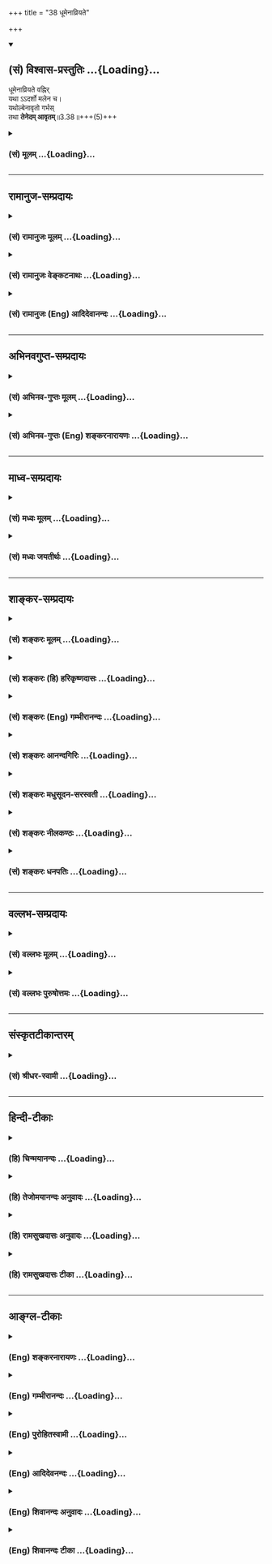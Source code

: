 +++
title = "38 धूमेनाव्रियते"

+++
<div class="js_include" newlevelforh1="2" title="(सं) विश्वास-प्रस्तुतिः" unfilled url="/purANam_vaiShNavam/mahAbhAratam/06-bhIShma-parva/03-bhagavad-gItA-parva/saMskRtam/vishvAsa-prastutiH/03_karma-yogaH/38_dhUmenAvriyate.md">
<details open><summary><h2>(सं) विश्वास-प्रस्तुतिः ...{Loading}...</h2></summary>

धूमेनाव्रियते वह्निर्  
यथा ऽऽदर्शो मलेन च।  
यथोल्बेनावृतो गर्भस्  
तथा **तेनेदम् आवृतम्**॥3.38॥+++(5)+++
</details>
</div>
<div class="js_include collapsed" newlevelforh1="3" title="(सं) मूलम्" unfilled url="/purANam_vaiShNavam/mahAbhAratam/06-bhIShma-parva/03-bhagavad-gItA-parva/saMskRtam/mUlam/03_karma-yogaH/38_dhUmenAvriyate.md">
<details><summary><h3>(सं) मूलम् ...{Loading}...</h3></summary>

धूमेनाव्रियते वह्निर्यथाऽऽदर्शो मलेन च।  
यथोल्बेनावृतो गर्भस्तथा तेनेदमावृतम्।।3.38।।
</details>
</div>


_________________
## रामानुज-सम्प्रदायः
<div class="js_include collapsed" newlevelforh1="3" title="(सं) रामानुजः मूलम्" unfilled url="/purANam_vaiShNavam/mahAbhAratam/06-bhIShma-parva/03-bhagavad-gItA-parva/saMskRtam/rAmAnujaH/mUlam/03_karma-yogaH/38_dhUmenAvriyate.md">
<details><summary><h3>(सं) रामानुजः मूलम् ...{Loading}...</h3></summary>

।।3.38।।**यथा धूमेन वह्निः आव्रियते यथा च आदर्शो मलेन यथा** च **उल्बेन
आवृतो गर्भः तथा तेन** कामेन **इदं** जन्तुजातम् **आवृतम्। आवरणप्रकारम्
आह**

</details>
</div>
<div class="js_include collapsed" newlevelforh1="3" title="(सं) रामानुजः वेङ्कटनाथः" unfilled url="/purANam_vaiShNavam/mahAbhAratam/06-bhIShma-parva/03-bhagavad-gItA-parva/saMskRtam/rAmAnujaH/venkaTanAthaH/03_karma-yogaH/38_dhUmenAvriyate.md">
<details><summary><h3>(सं) रामानुजः वेङ्कटनाथः ...{Loading}...</h3></summary>

  
  
।।3.38।। वैरित्वप्रकार उच्यते धूमेनेति। तत्र यथेत्यन्तमेकं वाक्यम्। आदर्शो
मलेन च इत्यत्र चकाराद्यथाशब्दोऽनुषक्त इति व्यञ्जनाययथा धूमेनेत्युक्तम्।
पूर्वस्मिन् श्लोके क्रोधस्यापि कामावस्थान्तरत्वव्यपदेशादुत्तरत्र
चकामरूपेणकामरूपम् 3।43 इति तस्यैवानुवृत्तेरत्रापि तच्छब्देन काम एव
परामृश्यत इति व्यञ्जनायतेन कामेनेत्युक्तम्। इदमिति
सामान्यनिर्देशेऽप्यचिद्ग्रहणासम्भवात्सर्वक्षेत्रज्ञग्रहणौचित्यादिदंशब्दस्य
वक्ष्यमाणपरत्वादपि लोकप्रतीतिपरत्वस्वारस्याच्चयया क्षेत्रज्ञशक्तिः सा
वेष्टिता इत्यादिवत् क्षेत्रज्ञानामावरणमिहोच्यत इत्यभिप्रायेणोक्तंइदं
जन्तुजातमिति। जन्तुशब्देन शरीरित्वस्य विवक्षितत्वादावरणार्हत्वं
दर्शितम्। नपुंसकनिर्देशस्य सामान्यविषयत्वेप्रदर्शनाय जातशब्दः।
अनादिवासनानुबन्धित्वेन सहजत्वं निवृत्तस्यापि पुनः पुनरुपाधिवशादागमं
स्वेच्छया निवर्तयितुमशक्यत्वं च दर्शयितुं दृष्टान्तत्रयोपादानम्।  
  

</details>
</div>
<div class="js_include collapsed" newlevelforh1="3" title="(सं) रामानुजः (Eng) आदिदेवानन्दः" unfilled url="/purANam_vaiShNavam/mahAbhAratam/06-bhIShma-parva/03-bhagavad-gItA-parva/saMskRtam/rAmAnujaH/english/AdidevAnandaH/03_karma-yogaH/38_dhUmenAvriyate.md">
<details><summary><h3>(सं) रामानुजः (Eng) आदिदेवानन्दः ...{Loading}...</h3></summary>

3.38 As a fire is enveloped by smoke, as a mirror by dust and as an
embryo by the membrance, so are the embodied beings covered by this
desire. Sri Krsna teaches the mode of this envelopement:

</details>
</div>


_________________
## अभिनवगुप्त-सम्प्रदायः
<div class="js_include collapsed" newlevelforh1="3" title="(सं) अभिनव-गुप्तः मूलम्" unfilled url="/purANam_vaiShNavam/mahAbhAratam/06-bhIShma-parva/03-bhagavad-gItA-parva/saMskRtam/abhinava-guptaH/mUlam/03_karma-yogaH/38_dhUmenAvriyate.md">
<details><summary><h3>(सं) अभिनव-गुप्तः मूलम् ...{Loading}...</h3></summary>

।।3.38।। धूमेनेति। दृष्टान्तत्रयेण दुरुपसर्गत्वम् +++(K दुरुपसर्पत्वम्)+++
अकार्यकरत्वं जुगुप्सास्पदत्वं च उक्तम्। अयमिति आत्मा।

</details>
</div>
<div class="js_include collapsed" newlevelforh1="3" title="(सं) अभिनव-गुप्तः (Eng) शङ्करनारायणः" unfilled url="/purANam_vaiShNavam/mahAbhAratam/06-bhIShma-parva/03-bhagavad-gItA-parva/saMskRtam/abhinava-guptaH/english/shankaranArAyaNaH/03_karma-yogaH/38_dhUmenAvriyate.md">
<details><summary><h3>(सं) अभिनव-गुप्तः (Eng) शङ्करनारायणः ...{Loading}...</h3></summary>

3.38 Dhumena etc. \[The foe's tripple nature viz.\] being a mischivous
appendage, himself creating mischieves, and being an object of disgust,
is explained by the triad of these similes. He : the Self.

</details>
</div>


_________________
## माध्व-सम्प्रदायः
<div class="js_include collapsed" newlevelforh1="3" title="(सं) मध्वः मूलम्" unfilled url="/purANam_vaiShNavam/mahAbhAratam/06-bhIShma-parva/03-bhagavad-gItA-parva/saMskRtam/madhvaH/mUlam/03_karma-yogaH/38_dhUmenAvriyate.md">
<details><summary><h3>(सं) मध्वः मूलम् ...{Loading}...</h3></summary>

।।3.38।। कथं विरोधी सः इदमनेनावृतम्। यथा धूमेनाग्निरावृतः
प्रकाशरूपोऽप्यन्येषां न सम्यग्दर्शनाय तथा परमात्मा। यथाऽऽदर्शो
मलेनावृतोऽन्याभिव्यक्तिहेतुर्न भवति तथाऽन्तःकरणं
परमात्मादेर्व्यक्तिहेतुर्न भवति कामेनावृतम्। यथोल्बेनावृत्य बद्धो भवति
गर्भः तथा कामेनावृतो जीवः।

</details>
</div>
<div class="js_include collapsed" newlevelforh1="3" title="(सं) मध्वः जयतीर्थः" unfilled url="/purANam_vaiShNavam/mahAbhAratam/06-bhIShma-parva/03-bhagavad-gItA-parva/saMskRtam/madhvaH/jayatIrthaH/03_karma-yogaH/38_dhUmenAvriyate.md">
<details><summary><h3>(सं) मध्वः जयतीर्थः ...{Loading}...</h3></summary>

।।3.38।। ननु प्रश्नस्योत्तरं जातं किमुत्तरेण इत्यतः श्लोकद्वयस्य
सङ्गतिमाह **कथमि**ति। स कामः कथं मोक्षस्य विरोधी इति जिज्ञासायामाह
**धूमेने**त्यादिनेति शेषः। विवक्षितार्थस्यास्फुटत्वात् व्याख्याति
**इदमि**ति। ईश्वरान्तःकरणजीवलक्षणं वस्तुत्रयम्। केन किमिव
इत्याकाङ्क्षायामाद्यं पादत्रयं व्याचष्टे **यथे**ति। परमात्मा कामेनावृतः
स्वयं सर्वज्ञोऽप्यन्यैर्न ज्ञायत इति शेषः। अन्यस्य मुखादेः। परमात्मादेः
इत्यादिपदेन जीवो गृह्यते। बन्धापेक्षयाऽऽवरणस्य समानकर्तृकत्वम्। बद्धः
सङ्कुचितो व्यापाराक्षम इति यावत्। उल्बो गर्भवेष्टनम्। कामेनावृतो जीवो
नेश्वरादिज्ञाने क्षम इत्यर्थः।

</details>
</div>


_________________
## शाङ्कर-सम्प्रदायः
<div class="js_include collapsed" newlevelforh1="3" title="(सं) शङ्करः मूलम्" unfilled url="/purANam_vaiShNavam/mahAbhAratam/06-bhIShma-parva/03-bhagavad-gItA-parva/saMskRtam/shankaraH/mUlam/03_karma-yogaH/38_dhUmenAvriyate.md">
<details><summary><h3>(सं) शङ्करः मूलम् ...{Loading}...</h3></summary>

।।3.38।। **धूमेन** सहजेन **आव्रियते वह्निः** प्रकाशात्मकः अप्रकाशात्मकेन
**यथा** वा **आदर्शो मलेन च यथा उल्बेन** च जरायुणा गर्भवेष्टनेन **आवृतः**
आच्छादितः **गर्भः तथा तेन इदम् आवृतम्**।। किं पुनस्तत् इदंशब्दवाच्यं यत्
कामेनावृतमित्युच्यते

</details>
</div>
<div class="js_include collapsed" newlevelforh1="3" title="(सं) शङ्करः (हि) हरिकृष्णदासः" unfilled url="/purANam_vaiShNavam/mahAbhAratam/06-bhIShma-parva/03-bhagavad-gItA-parva/saMskRtam/shankaraH/hindI/harikRShNadAsaH/03_karma-yogaH/38_dhUmenAvriyate.md">
<details><summary><h3>(सं) शङ्करः (हि) हरिकृष्णदासः ...{Loading}...</h3></summary>

।।3.38।। यह काम किस प्रकार वैरी है सो दृष्टान्तोंसे समझाते हैं जैसे
प्रकाशस्वरूप अग्नि अपने साथ उत्पन्न हुए अन्धकाररूप धूएँसे और दर्पण जैसे
मलसे आच्छादित हो जाता है तथा जैसे गर्भ अपने आवरणरूप जेरसे आच्छादित होता
है वैसे ही उस कामसे यह ( ज्ञान ) ढका हुआ है।

</details>
</div>
<div class="js_include collapsed" newlevelforh1="3" title="(सं) शङ्करः (Eng) गम्भीरानन्दः" unfilled url="/purANam_vaiShNavam/mahAbhAratam/06-bhIShma-parva/03-bhagavad-gItA-parva/saMskRtam/shankaraH/english/gambhIrAnandaH/03_karma-yogaH/38_dhUmenAvriyate.md">
<details><summary><h3>(सं) शङ्करः (Eng) गम्भीरानन्दः ...{Loading}...</h3></summary>

3.38 Yatha, as; vahnih, fire, which is naturally bright; avriyate, is
enveloped; dhumena, by smoke, which is born concomitantly (with fire)
and is naturally dark; or as adarsah, a mirror; is covered malena, by
dirt; ca, and; garbhah, a foetus; is avrtah, enclosed; ulbena, in the
womb by the amnion; tatha, so; is idam, this; avrtam, shrouded; tena, by
that. Again, what is that which is indicated by the word idam (this),
and which is covered by desire; The answer is:

</details>
</div>
<div class="js_include collapsed" newlevelforh1="3" title="(सं) शङ्करः आनन्दगिरिः" unfilled url="/purANam_vaiShNavam/mahAbhAratam/06-bhIShma-parva/03-bhagavad-gItA-parva/saMskRtam/shankaraH/AnandagiriH/03_karma-yogaH/38_dhUmenAvriyate.md">
<details><summary><h3>(सं) शङ्करः आनन्दगिरिः ...{Loading}...</h3></summary>

।।3.38।। उत्तरश्लोकमवतारयति **कथमिति।** अनेकदृष्टान्तोपादानं
प्रतिपत्तिसौकर्यार्थम्। सहजस्य धूमस्य प्रकाशात्मकवह्निं
प्रत्यावरकत्वसिद्ध्यर्थं विशिनष्टि **अप्रकाशात्मकेनेति।**

</details>
</div>
<div class="js_include collapsed" newlevelforh1="3" title="(सं) शङ्करः मधुसूदन-सरस्वती" unfilled url="/purANam_vaiShNavam/mahAbhAratam/06-bhIShma-parva/03-bhagavad-gItA-parva/saMskRtam/shankaraH/madhusUdana-sarasvatI/03_karma-yogaH/38_dhUmenAvriyate.md">
<details><summary><h3>(सं) शङ्करः मधुसूदन-सरस्वती ...{Loading}...</h3></summary>

।।3.38।। तस्य महापाप्मत्वेन वैरित्वमेव दृष्टान्तैः स्पष्टयति तत्र
शरीरारम्भात्प्रागन्तःकरणस्यालब्धवृत्तिकत्वात्सूक्ष्मः कामः शरीरारम्भकेण
कर्मणा स्थूलशरीरावच्छिन्ने लब्धवृत्तिकेऽन्तःकरणे कृताभिव्यक्तिः सन्
स्थूलो भवति स एव विषयस्यचिन्त्यमानतावस्थायां पुनःपुनरुद्रिच्यमानः
स्थूलतरो भवति स एव पुनर्विषयस्य भुज्यमानतावस्थायामत्यन्तोद्रेकं प्राप्तः
स्थूलतमो भवति। तत्र प्रथमावस्थायां दृष्टान्तां यथा धूमेन
सहजेनाप्रकाशात्मकेन प्रकाशात्मको वह्निराव्रियते। द्वितीयावस्थायां
दृष्टान्तः यथादर्शो मलेनासहजेनादर्शोत्पत्त्यनन्तरमुद्रिक्तेन।
चकारोऽवान्तरवैधर्म्यसूचनार्थः आव्रियत इति क्रियानुकर्षणार्थश्च।
तृतीयावस्थायां दृष्टान्तः यथोल्बेन जरायुणा गर्भवेष्टनचर्मणातिस्थूलेन
सर्वतो निरुध्यावृतः तथा प्रकारत्रयेणापि तेन कामेनेदमावृतम्। अत्र
धूमेनावृतोऽपि बह्निर्दाहादिलक्षणं स्वकार्यं करोति। मलेनावृतस्त्वादर्शः
प्रतिबिम्बग्रहणलक्षणं स्वकार्यं न करोति स्वच्छताधर्ममात्रतिरोधानात्।
स्वरूपतस्तूपलभ्यतएव। उल्बेनावृतस्तु गर्भो न हस्तपादादिप्रसारणरूपं
स्वकार्यं करोति न वा स्वरूपत उपलभ्यत इति विशेषः।

</details>
</div>
<div class="js_include collapsed" newlevelforh1="3" title="(सं) शङ्करः नीलकण्ठः" unfilled url="/purANam_vaiShNavam/mahAbhAratam/06-bhIShma-parva/03-bhagavad-gItA-parva/saMskRtam/shankaraH/nIlakaNThaH/03_karma-yogaH/38_dhUmenAvriyate.md">
<details><summary><h3>(सं) शङ्करः नीलकण्ठः ...{Loading}...</h3></summary>

।।3.38।। अस्य वैरित्वमेव विवृणोति **धूमेनेत्यादिना।** उल्बेन गर्भवेष्टनेन
जरायुणा। तेन कामेन इदं वक्ष्यमाणं ज्ञानमावृतम्। आवरणीयस्य
त्रैविध्यात्तदनुगुणं दृष्टान्तत्रयं ज्ञेयम्।

</details>
</div>
<div class="js_include collapsed" newlevelforh1="3" title="(सं) शङ्करः धनपतिः" unfilled url="/purANam_vaiShNavam/mahAbhAratam/06-bhIShma-parva/03-bhagavad-gItA-parva/saMskRtam/shankaraH/dhanapatiH/03_karma-yogaH/38_dhUmenAvriyate.md">
<details><summary><h3>(सं) शङ्करः धनपतिः ...{Loading}...</h3></summary>

।।3.38।। तस्य शत्रुत्वं स्पष्टयति। यथा धूमेन सहजेनाप्रकाशात्मकेनाग्निः
प्रकाशात्मको यथावाऽऽदर्शो मलेनाव्रियते यथोल्बेन गर्भवेष्टनेन जरायुणा
गर्भ आच्छादितस्तथा तेन कामेनेदं ज्ञानमावृतम्।
प्रथमदृष्टान्तेनात्मस्वरुपप्रकाशात्मकत्वं द्वितीयेन
यथावद्विषयस्वरुपप्रतिभानात्मकत्वं तृतीयेनोहापोहात्मकत्वं
ज्ञानस्यावृतिमिति बोध्यम्।

</details>
</div>


_________________
## वल्लभ-सम्प्रदायः
<div class="js_include collapsed" newlevelforh1="3" title="(सं) वल्लभः मूलम्" unfilled url="/purANam_vaiShNavam/mahAbhAratam/06-bhIShma-parva/03-bhagavad-gItA-parva/saMskRtam/vallabhaH/mUlam/03_karma-yogaH/38_dhUmenAvriyate.md">
<details><summary><h3>(सं) वल्लभः मूलम् ...{Loading}...</h3></summary>

।।3.38।। कामस्य वैरित्वमाह धूमेनेति। आर्द्रेन्धनसंयोगजोपधिभूतेनैव सहजेन
मलेनागन्तुकेन वा उल्बेन सर्वत आच्छादकेन गर्भवेष्टनचर्मणा गर्भ इवावृतं
कामेन जगत्।

</details>
</div>
<div class="js_include collapsed" newlevelforh1="3" title="(सं) वल्लभः पुरुषोत्तमः" unfilled url="/purANam_vaiShNavam/mahAbhAratam/06-bhIShma-parva/03-bhagavad-gItA-parva/saMskRtam/vallabhaH/puruShottamaH/03_karma-yogaH/38_dhUmenAvriyate.md">
<details><summary><h3>(सं) वल्लभः पुरुषोत्तमः ...{Loading}...</h3></summary>

  
  
।।3.38।। यतोऽयं वैरी ततोऽस्य ज्ञानमावर्त्तयति तेन मोहो भवतीत्याह धूमेनेति
त्रयेण। यथा धूमेन वह्निराव्रियते मलेन आदर्श आब्रियते उल्बेन
गर्भावेष्टनेन गर्भ आवृतः तथा तेन कामेन इदं ज्ञानमावृतम्। अत्र
दृष्टान्तेषु वह्न्यादित्रयनिरूपणस्यायं भावः पूर्वदृष्टान्तेन
भगवत्तापात्मकं ज्ञानं व्यज्यते द्वितीयेन सेवायोग्यस्वस्वरूपप्राप्तिरूपं
ज्ञानं व्यज्यते तृतीयेन बीजभावोत्पत्त्यात्मकज्ञानं व्यज्यते।  
  

</details>
</div>


_________________
## संस्कृतटीकान्तरम्
<div class="js_include collapsed" newlevelforh1="3" title="(सं) श्रीधर-स्वामी" unfilled url="/purANam_vaiShNavam/mahAbhAratam/06-bhIShma-parva/03-bhagavad-gItA-parva/saMskRtam/shrIdhara-svAmI/03_karma-yogaH/38_dhUmenAvriyate.md">
<details><summary><h3>(सं) श्रीधर-स्वामी ...{Loading}...</h3></summary>

।।3.38।। कामस्य वैरित्वं दर्शयति **धूमेनेति।** यथा धूमेन सहजेन
वह्निराव्रियत आच्छाद्यते यथा वाऽऽदर्शो मलेनागन्तुकेन यथा चोल्बेन
गर्भवेष्टनचर्मणा गर्भः सर्वतो निरुध्यावृतः तथा प्रकारत्रयेणापि तेन
कामेनावृतमिदम्।

</details>
</div>


_________________
## हिन्दी-टीकाः
<div class="js_include collapsed" newlevelforh1="3" title="(हि) चिन्मयानन्दः" unfilled url="/purANam_vaiShNavam/mahAbhAratam/06-bhIShma-parva/03-bhagavad-gItA-parva/hindI/chinmayAnandaH/03_karma-yogaH/38_dhUmenAvriyate.md">
<details><summary><h3>(हि) चिन्मयानन्दः ...{Loading}...</h3></summary>

।।3.38।। यहाँ तीन दृष्टान्त यह समझाने के लिये दिये गये हैं कि किस प्रकार
काम और क्रोध हमारे विचार की सार्मथ्य को आवृत कर देते हैं। शास्त्रों में
इसे पुनरुक्ति दोष माना गया है। किन्तु गीता में यह दोष नहीं मिलता।
भगवद्गीता में कहीं पर भी अनावश्यक या निरर्थक पुनरुक्ति नहीं है। इसे
ध्यान में रखकर इस श्लोक को समझने का प्रयत्न करें तो ज्ञात होगा कि यहाँ
दिये तीनों दृष्टान्तों में सूक्ष्म भेद है। वाच्यार्थ से कहीं अधिक अर्थ
इस श्लोक में बताया गया है। जगत् की अनित्य वस्तुओं के साथ आसक्ति के कारण
मनुष्य की विवेचन सार्मथ्य आच्छादित हो जाती है। हमारी आसक्तियाँ अथवा
इच्छाएँ तीन भागों में विभाजित की जा सकती हैं। अत्यन्त निम्न स्तर की
इच्छाएँ मुख्यत शारीरिक उपभोगों के लिये दूसरे हमारी महत्त्वाकांक्षाएँ हो
सकती हैं सत्ता धन प्रसिद्धि और कीर्ति पाने के लिये। इनसे भिन्न तीसरी
इच्छा हो सकती है आत्मविकास और आत्मसाक्षात्कार की। ये तीन प्रकार की
इच्छाएँ गुणों के प्राधान्य से क्रमश तामसिक राजसिक और सात्त्विक कहलाती
हैं। तीन दृष्टान्तों के द्वारा इन तीन प्रकार की इच्छाओं से उत्पन्न
विभिन्न प्रकार के आवरणों को स्पष्ट किया गया है। जैसे धुयें से अग्नि अनेक
बार धुयें से अग्नि की चमकती ज्वाला पूर्णत या अंशत आवृत हो जाती है। इसी
प्रकार सात्त्विक इच्छाएँ भी अनन्त स्वरूप आत्मा के प्रकाश को आवृत सी कर
लेती हैं। जैसे धूलि से दर्पण रजोगुण से उत्पन्न विक्षेपों के कारण बुद्धि
पर पड़े आवरण को इस उदाहरण के द्वारा स्पष्ट किया गया है। धुएँ के आवरण की
अपेक्षा दर्पण पर पड़े धूलि को दूर करने के लिये अधिक प्रयत्न की आवश्यकता
होती है। बहते हुये वायु के एक हल्के से झोंके से ही धुआँ हट जाता है जबकि
तूफान के द्वारा भी दर्पण स्वच्छ नहीं किया जा सकता। केवल एक स्वच्छ सूखे
कपड़े से पोंछकर ही उसे स्वच्छ करना सम्भव है। धुँए के होने पर भी कुछ
मात्रा में अग्नि दिखाई पड़ती है परन्तु धूलि की मोटी परत जमी हुई होने पर
दर्पण में प्रतिबिम्ब बिल्कुल नहीं दिखाई पड़ता। जैसे गर्भाशय से भ्रूण
तमोगुण जनित अत्यन्त निम्न पशु जैसी वैषयिक कामनाएँ दिव्य स्वरूप को पूर्णत
आवृत कर देती हैं जिसे समझने के लिए यह भ्रूण का दृष्टांत दिया गया है।
गर्भस्थ शिशु पूरी तरह आच्छादित रहता है और उसके जन्म के पूर्व उसे देखना
संभव भी नहीं होता। यहाँ आवरण पूर्ण है और उसके दूर होने के लिये कुछ
निश्चित काल की आवश्यकता होती है। इसी प्रकार तामसिक इच्छाओं से उत्पन्न
बुद्धि पर के आवरण को हटाने के लिए जीव को विकास की सीढ़ी पर चढ़ते हुए
दीर्घकाल तक प्रतीक्षा करनी पड़ती है। इस प्रकार इन भिन्नभिन्न प्रकार की
इच्छाओं से उत्पन्न विभिन्न तारतम्य में अनुभव में आने वाले आवरणों को
स्पष्ट किया गया है। इस श्लोक में केवल सर्वनामों का उपयोग करके कहा गया है
कि उसके द्वारा यह आवृत है। अब अगले श्लोक में इन दोनों सर्वनामों उसके
द्वारा और यह को स्पष्ट किया गया है

</details>
</div>
<div class="js_include collapsed" newlevelforh1="3" title="(हि) तेजोमयानन्दः अनुवादः" unfilled url="/purANam_vaiShNavam/mahAbhAratam/06-bhIShma-parva/03-bhagavad-gItA-parva/hindI/tejomayAnandaH/anuvAdaH/03_karma-yogaH/38_dhUmenAvriyate.md">
<details><summary><h3>(हि) तेजोमयानन्दः अनुवादः ...{Loading}...</h3></summary>

।।3.38।। जैसे धुयें से अग्नि और धूलि से दर्पण ढक जाता है तथा जैसे भ्रूण
गर्भाशय से ढका रहता है, वैसे उस (काम) के द्वारा यह (ज्ञान) आवृत होता
है।।

</details>
</div>
<div class="js_include collapsed" newlevelforh1="3" title="(हि) रामसुखदासः अनुवादः" unfilled url="/purANam_vaiShNavam/mahAbhAratam/06-bhIShma-parva/03-bhagavad-gItA-parva/hindI/rAmasukhadAsaH/anuvAdaH/03_karma-yogaH/38_dhUmenAvriyate.md">
<details><summary><h3>(हि) रामसुखदासः अनुवादः ...{Loading}...</h3></summary>

।।3.38।। जैसे धुएँसे अग्नि और मैलसे दर्पण ढक जाता है तथा जैसे जेरसे गर्भ
ढका रहता है, ऐसे ही उस कामके द्वारा यह ज्ञान ( विवेक) ढका हुआ है।

</details>
</div>
<div class="js_include collapsed" newlevelforh1="3" title="(हि) रामसुखदासः टीका" unfilled url="/purANam_vaiShNavam/mahAbhAratam/06-bhIShma-parva/03-bhagavad-gItA-parva/hindI/rAmasukhadAsaH/TIkA/03_karma-yogaH/38_dhUmenAvriyate.md">
<details><summary><h3>(हि) रामसुखदासः टीका ...{Loading}...</h3></summary>

।।3.38।।***व्याख्या--***'**धूमेनाव्रियते वह्निः'--**जैसे धुएँसे अग्नि
ढकी रहती है, ऐसे ही कामनासे मनुष्यका विवेक ढका रहता है अर्थात् स्पष्ट
प्रतीत नहीं होता।  
  
विवेक बुद्धिमें प्रकट होता है। बुद्धि तीन प्रकारकी होती है--सात्त्विकी,
राजसी और तामसी। सात्त्विकी बुद्धिमें कर्तव्य-अकर्तव्य ठीक-ठीक ज्ञान होता
है, राजसी बुद्धिमें कर्तव्य-अकर्तव्यका ठीक-ठीक ज्ञान नहीं होता और तामसी
बुद्धिमें सब वस्तुओंका विपरीत ज्ञान होता है (गीता 18। 30 32)। कामना
उत्पन्न होनेपर सात्त्विकी बुद्धि भी धुएँसे अग्निके समान ढकी जाती है, फिर
राजसी और तामसी बुद्धिका तो कहना ही क्या है ! सांसारिक इच्छा उत्पन्न होते
ही पारमार्थिक मार्गमें धुआँ हो जाता है। अगर इस अवस्थामें सावधानी नहीं
हुई तो कामना और अधिक बढ़ जाती है। कामना बढ़नेपर तो पारमार्थिक मार्गमें
अँधेरा ही हो जाता है। उत्पत्ति विनाशशील जड वस्तुओंमें प्रियता, महत्ता,
सुखरूपता, सुन्दरता, विशेषता आदि दीखनेके कारण ही उनकी कामना पैदा होती है।
यह कामना ही मूलमें विवेकको ढकनेवाली है। अन्य शरीरोंकी अपेक्षा
मनुष्य-शरीरमें विवेक विशेषरूपसे प्रकट है; किन्तु जड पदार्थोंकी कामनाके
कारण वह विवेक काम नहीं करता। कामना उत्पन्न होते ही विवेक धुँधला हो जाता
है। जैसे धुँएसे ढकी रहनेपर भी अग्नि काम कर सकती है, ऐसे ही यदि साधक
कामनाके पैदा होते ही सावधान हो जाय तो उसका विवेक काम कर सकता
है। प्रथमावस्थामें ही कामनाको नष्ट करनेका सरल उपाय यह है कि कामना उत्पन्न
होते ही साधक विचार करे कि हम जिस वस्तुकी कामना करते हैं, वह वस्तु हमारे
साथ सदा रहनेवाली नहीं है। वह वस्तु पहले भी हमारे साथ नहीं थी और बादमें
भी हमारे साथ नहीं रहेगी तथा बीचमें भी उस वस्तुका हमारेसे निरन्तर वियोग
हो रहा है। ऐसा विचार करनेसे कामना नहीं रहती।

</details>
</div>


_________________
## आङ्ग्ल-टीकाः
<div class="js_include collapsed" newlevelforh1="3" title="(Eng) शङ्करनारायणः" unfilled url="/purANam_vaiShNavam/mahAbhAratam/06-bhIShma-parva/03-bhagavad-gItA-parva/english/shankaranArAyaNaH/03_karma-yogaH/38_dhUmenAvriyate.md">
<details><summary><h3>(Eng) शङ्करनारायणः ...{Loading}...</h3></summary>

3.38. As the fire is concealed by smoke and a mirror by dirt, and as the
embryo is concealed by membrance-cover, so He is concealed by this
(foe).

</details>
</div>
<div class="js_include collapsed" newlevelforh1="3" title="(Eng) गम्भीरानन्दः" unfilled url="/purANam_vaiShNavam/mahAbhAratam/06-bhIShma-parva/03-bhagavad-gItA-parva/english/gambhIrAnandaH/03_karma-yogaH/38_dhUmenAvriyate.md">
<details><summary><h3>(Eng) गम्भीरानन्दः ...{Loading}...</h3></summary>

3.38 As fire is enveloped by smoke, as a mirror by dirt, and as a foetus
remains enclosed in the womb, so in this shrouded by that.

</details>
</div>
<div class="js_include collapsed" newlevelforh1="3" title="(Eng) पुरोहितस्वामी" unfilled url="/purANam_vaiShNavam/mahAbhAratam/06-bhIShma-parva/03-bhagavad-gItA-parva/english/purohitasvAmI/03_karma-yogaH/38_dhUmenAvriyate.md">
<details><summary><h3>(Eng) पुरोहितस्वामी ...{Loading}...</h3></summary>

3.38 As fire is shrouded in smoke, a mirror by dust and a child by the
womb, so is the universe enveloped in desire.

</details>
</div>
<div class="js_include collapsed" newlevelforh1="3" title="(Eng) आदिदेवनन्दः" unfilled url="/purANam_vaiShNavam/mahAbhAratam/06-bhIShma-parva/03-bhagavad-gItA-parva/english/AdidevanandaH/03_karma-yogaH/38_dhUmenAvriyate.md">
<details><summary><h3>(Eng) आदिदेवनन्दः ...{Loading}...</h3></summary>

3.38 As a fire is enveloped by smoke, as a mirror is covered by dust,
and as an embryo is encased in the membrane, so is this (worldA)
enveloped by it (desire).

</details>
</div>
<div class="js_include collapsed" newlevelforh1="3" title="(Eng) शिवानन्दः अनुवादः" unfilled url="/purANam_vaiShNavam/mahAbhAratam/06-bhIShma-parva/03-bhagavad-gItA-parva/english/shivAnandaH/anuvAdaH/03_karma-yogaH/38_dhUmenAvriyate.md">
<details><summary><h3>(Eng) शिवानन्दः अनुवादः ...{Loading}...</h3></summary>

3.38 As fire is enveloped by smoke, as a mirror by dust, and as an
embryo by the amnion, so is this enveloped by that.

</details>
</div>
<div class="js_include collapsed" newlevelforh1="3" title="(Eng) शिवानन्दः टीका" unfilled url="/purANam_vaiShNavam/mahAbhAratam/06-bhIShma-parva/03-bhagavad-gItA-parva/english/shivAnandaH/TIkA/03_karma-yogaH/38_dhUmenAvriyate.md">
<details><summary><h3>(Eng) शिवानन्दः टीका ...{Loading}...</h3></summary>

3.38 धूमेन by smoke; आव्रियते is enveloped; वह्निः fire; यथा as; आदर्शः
a mirror; मलेन by dust; च and; यथा as; उल्बेन by the amnion; आवृतः
enveloped; गर्भः embryo; तथा so; तेन by it; इदम् this; आवृतम्
enveloped.Commentary This means the universe. This also means knowledge.
That means desire.

</details>
</div>
